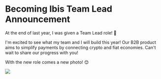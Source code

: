 # Becoming Ibis Team Lead Announcement

At the end of last year, I was given a Team Lead role! 🎉

I'm excited to see what my team and I will build this year! Our B2B product aims to simplify payments by connecting crypto and fiat economies. Can't wait to share our progress with you!

With the new role comes a new photo! 😊

![](thumb.png)